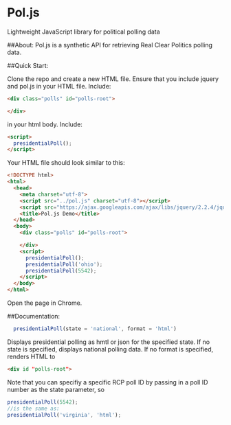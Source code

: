 # Pol.js
Lightweight JavaScript library for political polling data

##About:
Pol.js is a synthetic API for retrieving Real Clear Politics polling data.

##Quick Start:

Clone the repo and create a new HTML file.
Ensure that you include jquery and pol.js in your HTML file.
Include:
```html
<div class="polls" id="polls-root">

</div>
```
in your html body.
Include:
```html
<script>
  presidentialPoll();
</script>
```
Your HTML file should look similar to this:
```html
<!DOCTYPE html>
<html>
  <head>
    <meta charset="utf-8">
    <script src="../pol.js" charset="utf-8"></script>
    <script src="https://ajax.googleapis.com/ajax/libs/jquery/2.2.4/jquery.min.js"></script>
    <title>Pol.js Demo</title>
  </head>
  <body>
    <div class="polls" id="polls-root">

    </div>
    <script>
      presidentialPoll();
      presidentialPoll('ohio');
      presidentialPoll(5542);
    </script>
  </body>
</html>
```
Open the page in Chrome.

##Documentation:
```JavaScript
  presidentialPoll(state = 'national', format = 'html')
```
Displays presidential polling as hmtl or json for the specified state. If no state is specified, displays national polling data. If no format is specified, renders HTML to
```html
<div id "polls-root">
```
Note that you can specifiy a specific RCP poll ID by passing in a poll ID number as the state parameter, so
```JavaScript
presidentialPoll(5542);
//is the same as:
presidentialPoll('virginia', 'html');
```
